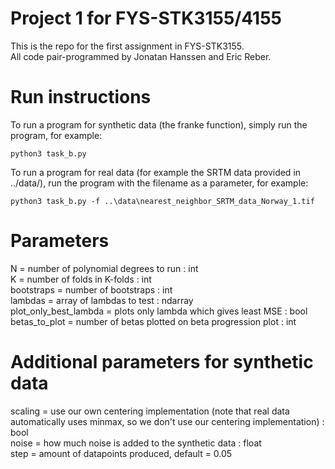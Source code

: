 # Project 1 for FYS-STK3155/4155

This is the repo for the first assignment in FYS-STK3155. \
All code pair-programmed by Jonatan Hanssen and Eric Reber.


# Run instructions
To run a program for synthetic data (the franke function), simply run the program, for example:
```
python3 task_b.py
```

To run a program for real data (for example the SRTM data provided in ../data/), run the program with the filename as a parameter, for example:
```
python3 task_b.py -f ..\data\nearest_neighbor_SRTM_data_Norway_1.tif
```

# Parameters
N = number of polynomial degrees to run : int \
K = number of folds in K-folds : int \
bootstraps = number of bootstraps : int \
lambdas = array of lambdas to test : ndarray \
plot_only_best_lambda = plots only lambda which gives least MSE : bool \
betas_to_plot = number of betas plotted on beta progression plot : int

# Additional parameters for synthetic data
scaling = use our own centering implementation (note that real data automatically uses minmax, so we don't use our centering implementation) : bool \
noise = how much noise is added to the synthetic data : float \
step = amount of datapoints produced, default = 0.05